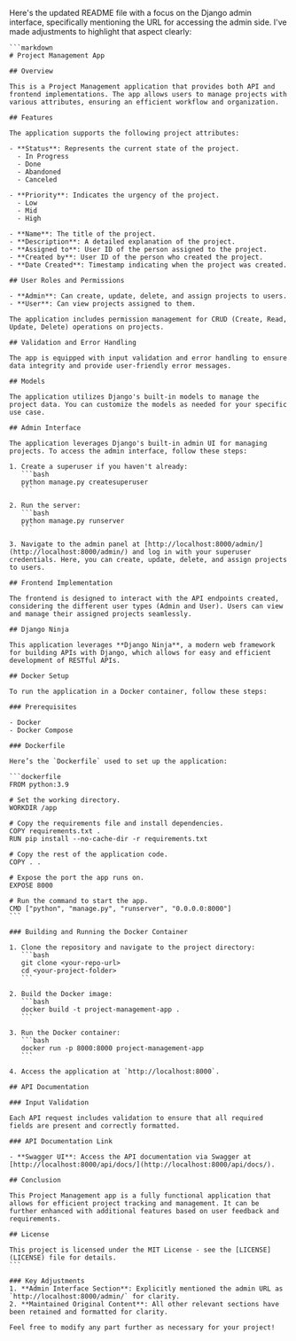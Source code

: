 Here's the updated README file with a focus on the Django admin interface, specifically mentioning the URL for accessing the admin side. I've made adjustments to highlight that aspect clearly:

    ```markdown
    # Project Management App
    
    ## Overview
    
    This is a Project Management application that provides both API and frontend implementations. The app allows users to manage projects with various attributes, ensuring an efficient workflow and organization.
    
    ## Features
    
    The application supports the following project attributes:
    
    - **Status**: Represents the current state of the project.
      - In Progress
      - Done
      - Abandoned
      - Canceled
    
    - **Priority**: Indicates the urgency of the project.
      - Low
      - Mid
      - High
    
    - **Name**: The title of the project.
    - **Description**: A detailed explanation of the project.
    - **Assigned to**: User ID of the person assigned to the project.
    - **Created by**: User ID of the person who created the project.
    - **Date Created**: Timestamp indicating when the project was created.
    
    ## User Roles and Permissions
    
    - **Admin**: Can create, update, delete, and assign projects to users.
    - **User**: Can view projects assigned to them.
    
    The application includes permission management for CRUD (Create, Read, Update, Delete) operations on projects.
    
    ## Validation and Error Handling
    
    The app is equipped with input validation and error handling to ensure data integrity and provide user-friendly error messages.
    
    ## Models
    
    The application utilizes Django's built-in models to manage the project data. You can customize the models as needed for your specific use case.
    
    ## Admin Interface
    
    The application leverages Django's built-in admin UI for managing projects. To access the admin interface, follow these steps:
    
    1. Create a superuser if you haven't already:
       ```bash
       python manage.py createsuperuser
       ```
    
    2. Run the server:
       ```bash
       python manage.py runserver
       ```
    
    3. Navigate to the admin panel at [http://localhost:8000/admin/](http://localhost:8000/admin/) and log in with your superuser credentials. Here, you can create, update, delete, and assign projects to users.
    
    ## Frontend Implementation
    
    The frontend is designed to interact with the API endpoints created, considering the different user types (Admin and User). Users can view and manage their assigned projects seamlessly.
    
    ## Django Ninja
    
    This application leverages **Django Ninja**, a modern web framework for building APIs with Django, which allows for easy and efficient development of RESTful APIs.
    
    ## Docker Setup
    
    To run the application in a Docker container, follow these steps:
    
    ### Prerequisites
    
    - Docker
    - Docker Compose
    
    ### Dockerfile
    
    Here’s the `Dockerfile` used to set up the application:
    
    ```dockerfile
    FROM python:3.9
    
    # Set the working directory.
    WORKDIR /app
    
    # Copy the requirements file and install dependencies.
    COPY requirements.txt .
    RUN pip install --no-cache-dir -r requirements.txt
    
    # Copy the rest of the application code.
    COPY . .
    
    # Expose the port the app runs on.
    EXPOSE 8000
    
    # Run the command to start the app.
    CMD ["python", "manage.py", "runserver", "0.0.0.0:8000"]
    ```
    
    ### Building and Running the Docker Container
    
    1. Clone the repository and navigate to the project directory:
       ```bash
       git clone <your-repo-url>
       cd <your-project-folder>
       ```
    
    2. Build the Docker image:
       ```bash
       docker build -t project-management-app .
       ```
    
    3. Run the Docker container:
       ```bash
       docker run -p 8000:8000 project-management-app
       ```
    
    4. Access the application at `http://localhost:8000`.
    
    ## API Documentation

    ### Input Validation
    
    Each API request includes validation to ensure that all required fields are present and correctly formatted.
    
    ### API Documentation Link
    
    - **Swagger UI**: Access the API documentation via Swagger at [http://localhost:8000/api/docs/](http://localhost:8000/api/docs/).
    
    ## Conclusion
    
    This Project Management app is a fully functional application that allows for efficient project tracking and management. It can be further enhanced with additional features based on user feedback and requirements.
    
    ## License
    
    This project is licensed under the MIT License - see the [LICENSE](LICENSE) file for details.
    ```
    
    ### Key Adjustments
    1. **Admin Interface Section**: Explicitly mentioned the admin URL as `http://localhost:8000/admin/` for clarity.
    2. **Maintained Original Content**: All other relevant sections have been retained and formatted for clarity.
    
    Feel free to modify any part further as necessary for your project!